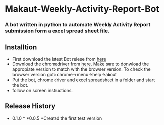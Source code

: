 # Makaut-Weekly-Activity-Report-Bot
### A bot written in python to automate Weekly Activity Report submission form a excel spread sheet file.

## Installtion
- First download the latest Bot relese from [here]()
- Download the chromedriver from [here](https://chromedriver.chromium.org/). Make sure to donwload the appropiate version to match with the browser version. To check the browser version goto chrome->menu->help->about
- Put the bot, chrome driver and excel spreadsheet in a folder and start the bot.
- follow on screen instructions.

## 


## Release History

* 0.1.0
    * 
 *0.0.5
    *Created the first test version
    



